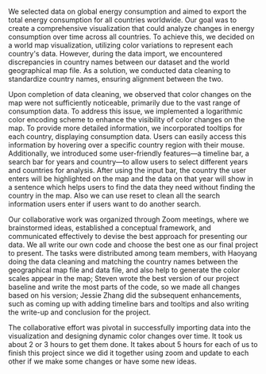 We selected data on global energy consumption and aimed to export the total energy consumption for all countries worldwide. Our goal was to create a comprehensive visualization that could analyze changes in energy consumption over time across all countries. To achieve this, we decided on a world map visualization, utilizing color variations to represent each country's data. However, during the data import, we encountered discrepancies in country names between our dataset and the world geographical map file. As a solution, we conducted data cleaning to standardize country names, ensuring alignment between the two.

Upon completion of data cleaning, we observed that color changes on the map were not sufficiently noticeable, primarily due to the vast range of consumption data. To address this issue, we implemented a logarithmic color encoding scheme to enhance the visibility of color changes on the map. To provide more detailed information, we incorporated tooltips for each country, displaying consumption data. Users can easily access this information by hovering over a specific country region with their mouse. Additionally, we introduced some user-friendly features—a timeline bar, a search bar for years and country—to allow users to select different years and countries for analysis. After using the input bar, the country the user enters will be highlighted on the map and the data on that year will show in a sentence which helps users to find the data they need without finding the country in the map. Also we can use reset to clean all the search information users enter if users want to do another search.

Our collaborative work was organized through Zoom meetings, where we brainstormed ideas, established a conceptual framework, and communicated effectively to devise the best approach for presenting our data. We all write our own code and choose the best one as our final project to present. The tasks were distributed among team members, with Haoyang doing the data cleaning and matching the country names between the geographical map file and data file, and also help to generate the color scales appear in the map; Steven wrote the best version of our project baseline and write the most parts of the code, so we made all changes based on his version; Jessie Zhang did the subsequent enhancements, such as coming up with adding timeline bars and tooltips and also writing the write-up and conclusion for the project. 

The collaborative effort was pivotal in successfully importing data into the visualization and designing dynamic color changes over time. It took us about 2 or 3 hours to get them done. It takes about 5 hours for each of us to finish this project since we did it together using zoom and update to each other if we make some changes or have some new ideas.

